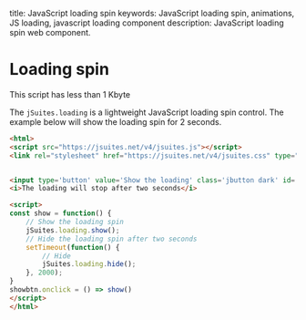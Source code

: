title: JavaScript loading spin
keywords: JavaScript loading spin, animations, JS loading, javascript loading component
description: JavaScript loading spin web component.

Loading spin
============

This script has less than 1 Kbyte

The `jSuites.loading` is a lightweight JavaScript loading spin control. The example below will show the loading spin for 2 seconds.


```html
<html>
<script src="https://jsuites.net/v4/jsuites.js"></script>
<link rel="stylesheet" href="https://jsuites.net/v4/jsuites.css" type="text/css" />


<input type='button' value='Show the loading' class='jbutton dark' id='showbtn'>
<i>The loading will stop after two seconds</i>

<script>
const show = function() {
    // Show the loading spin
    jSuites.loading.show();
    // Hide the loading spin after two seconds
    setTimeout(function() {
        // Hide
        jSuites.loading.hide();
    }, 2000);
}
showbtn.onclick = () => show()
</script>
</html>
```
